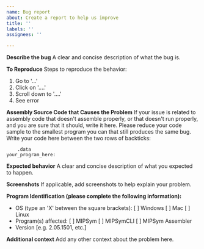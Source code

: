 ```yaml
---
name: Bug report
about: Create a report to help us improve
title: ''
labels: ''
assignees: ''

---
```


**Describe the bug**
A clear and concise description of what the bug is.

**To Reproduce**
Steps to reproduce the behavior:
1. Go to '...'
2. Click on '....'
3. Scroll down to '....'
4. See error

**Assembly Source Code that Causes the Problem**
If your issue is related to assembly code that doesn't assemble properly, or that doesn't run properly, and you are sure that it should, write it here. 
Please reduce your code sample to the smallest program you can that still produces the same bug.
Write your code here between the two rows of backticks:

```
    .data
your_program_here:
```

**Expected behavior**
A clear and concise description of what you expected to happen.

**Screenshots**
If applicable, add screenshots to help explain your problem.

**Program Identification (please complete the following information):**
 - OS (type an 'X' between the square brackets):
        [ ] Windows
        [ ] Mac
        [ ] Linux
 - Program(s) affected:
        [ ] MIPSym
        [ ] MIPSymCLI
        [ ] MIPSym Assembler
 - Version [e.g. 2.05.1501, etc.]

**Additional context**
Add any other context about the problem here.
